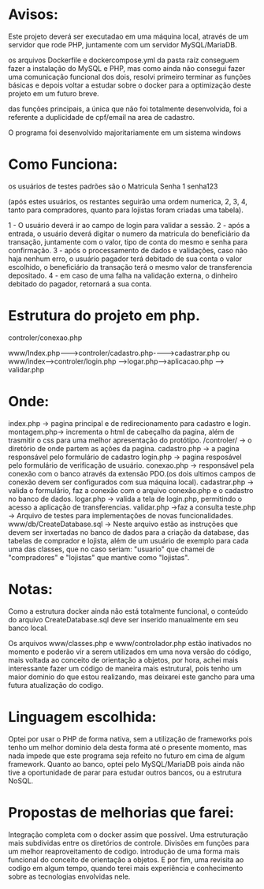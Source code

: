# Avisos:

Este projeto deverá ser executadao em uma máquina local, através de um servidor que rode PHP, juntamente com um servidor MySQL/MariaDB.

os arquivos Dockerfile e dockercompose.yml da pasta raíz conseguem fazer a instalação do MySQL e PHP, mas como ainda não consegui fazer uma comunicação funcional dos dois,
resolvi primeiro terminar as funções básicas e depois voltar a estudar sobre o docker para a optimização deste projeto em um futuro breve. 

das funções principais, a única que não foi totalmente desenvolvida, foi a referente a duplicidade de cpf/email na area de cadastro.

O programa foi desenvolvido majoritariamente em um sistema windows

# Como Funciona:

os usuários de testes padrões são o
Matricula  	 Senha
   1		senha123

(após estes usuários, os restantes seguirão uma ordem numerica, 2, 3, 4, tanto para compradores, quanto para lojistas foram criadas uma tabela).

1 - O usuário deverá ir ao campo de login para validar a sessão.
2 - após a entrada, o usuário deverá digitar o numero da matricula do beneficiário da transação, juntamente com o valor, tipo de conta do mesmo e senha para confirmação.
3 - após o processamento de dados e validações, caso não haja nenhum erro, o usuário pagador terá debitado de sua conta o valor escolhido, o beneficiário da transação terá o mesmo valor de transferencia depositado.
4 - em caso de uma falha na validação externa, o dinheiro debitado do pagador, retornará a sua conta. 



# Estrutura do projeto em php.



controler/conexao.php
		      

www/Index.php--->controler/cadastro.php---->cadastrar.php
	     ou
www/index-->controler/login.php -->logar.php-->aplicacao.php --> validar.php


# Onde:
index.php -> pagina principal e de redirecionamento para cadastro e login.
montagem.php-> incrementa o html de cabeçalho da pagina, além de trasmitir o css para uma melhor apresentação do protótipo.
/controler/ -> o diretório de onde partem as ações da pagina.
cadastro.php -> a pagina responsável pelo formulário de cadastro
login.php -> pagina resposável pelo formulário de verificação de usuário.
conexao.php -> responsável pela conexão com o banco através da extensão PDO.(os dois ultimos campos de conexão devem ser configurados com sua máquina local). 
cadastrar.php -> valida o formulário, faz a conexão com o arquivo conexão.php e o cadastro no banco de dados.
logar.php -> valida a tela de login.php, permitindo o acesso a aplicação de transferencias.
validar.php ->faz a consulta 
teste.php -> Arquivo de testes para implementações de novas funcionalidades.
www/db/CreateDatabase.sql -> Neste arquivo estão as instruções que devem ser inxertadas no banco de dados para a criação da database, das tabelas de comprador e lojista, 
além de um usuário de exemplo para cada uma das classes, que no caso seriam:
"usuario" que chamei de "compradores" e "lojistas" que mantive como "lojistas".

# Notas:
Como a estrutura docker ainda não está totalmente funcional, o conteúdo do arquivo CreateDatabase.sql deve ser inserido manualmente em seu banco local. 

Os arquivos 
www/classes.php e www/controlador.php estão inativados no momento e poderão vir a serem utilizados em uma nova versão do código, mais voltada ao conceito de orientação a objetos,
por hora, achei mais interessante fazer um código de maneira mais estrutural, pois tenho um maior dominio do que estou realizando, mas deixarei este gancho para uma futura atualização do codigo.


# Linguagem escolhida:

Optei por usar o PHP de forma nativa, sem a utilização de frameworks pois tenho um melhor dominio dela desta forma até o presente momento, mas nada impede que este programa seja refeito no futuro em cima de algum framework.
Quanto ao banco, optei pelo MySQL/MariaDB pois ainda não tive a oportunidade de parar para estudar outros bancos, ou a estrutura NoSQL.


# Propostas de melhorias que farei:

Integração completa com o docker assim que possível.
Uma estruturação mais subdividas entre os diretórios de controle.
Divisões em funções para um melhor reaproveitamento de codigo.
introdução de uma forma mais funcional do conceito de orientação a objetos.
E por fim, uma revisita ao codigo em algum tempo, quando terei mais experiência e conhecimento sobre as tecnologias envolvidas nele.
